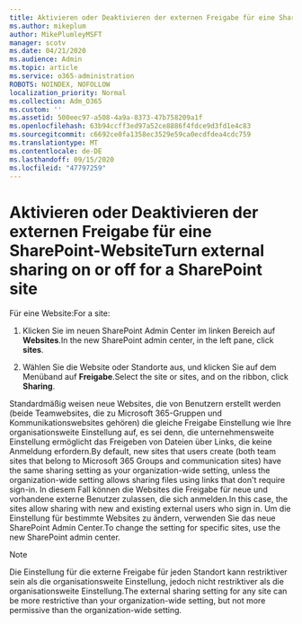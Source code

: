 ```yaml
---
title: Aktivieren oder Deaktivieren der externen Freigabe für eine SharePoint-Website
ms.author: mikeplum
author: MikePlumleyMSFT
manager: scotv
ms.date: 04/21/2020
ms.audience: Admin
ms.topic: article
ms.service: o365-administration
ROBOTS: NOINDEX, NOFOLLOW
localization_priority: Normal
ms.collection: Adm_O365
ms.custom: ''
ms.assetid: 500eec97-a508-4a9a-8373-47b758209a1f
ms.openlocfilehash: 63b94ccff3ed97a52ce8886f4fdce9d3fd1e4c83
ms.sourcegitcommit: c6692ce0fa1358ec3529e59ca0ecdfdea4cdc759
ms.translationtype: MT
ms.contentlocale: de-DE
ms.lasthandoff: 09/15/2020
ms.locfileid: "47797259"
---
```

# <a name="turn-external-sharing-on-or-off-for-a-sharepoint-site"></a><span data-ttu-id="406e5-102">Aktivieren oder Deaktivieren der externen Freigabe für eine SharePoint-Website</span><span class="sxs-lookup"><span data-stu-id="406e5-102">Turn external sharing on or off for a SharePoint site</span></span>

<span data-ttu-id="406e5-103">Für eine Website:</span><span class="sxs-lookup"><span data-stu-id="406e5-103">For a site:</span></span>
  
1. <span data-ttu-id="406e5-104">Klicken Sie im neuen SharePoint Admin Center im linken Bereich auf **Websites**.</span><span class="sxs-lookup"><span data-stu-id="406e5-104">In the new SharePoint admin center, in the left pane, click **sites**.</span></span>
    
2. <span data-ttu-id="406e5-105">Wählen Sie die Website oder Standorte aus, und klicken Sie auf dem Menüband auf **Freigabe**.</span><span class="sxs-lookup"><span data-stu-id="406e5-105">Select the site or sites, and on the ribbon, click **Sharing**.</span></span>
    
<span data-ttu-id="406e5-106">Standardmäßig weisen neue Websites, die von Benutzern erstellt werden (beide Teamwebsites, die zu Microsoft 365-Gruppen und Kommunikationswebsites gehören) die gleiche Freigabe Einstellung wie Ihre organisationsweite Einstellung auf, es sei denn, die unternehmensweite Einstellung ermöglicht das Freigeben von Dateien über Links, die keine Anmeldung erfordern.</span><span class="sxs-lookup"><span data-stu-id="406e5-106">By default, new sites that users create (both team sites that belong to Microsoft 365 Groups and communication sites) have the same sharing setting as your organization-wide setting, unless the organization-wide setting allows sharing files using links that don't require sign-in.</span></span> <span data-ttu-id="406e5-107">In diesem Fall können die Websites die Freigabe für neue und vorhandene externe Benutzer zulassen, die sich anmelden.</span><span class="sxs-lookup"><span data-stu-id="406e5-107">In this case, the sites allow sharing with new and existing external users who sign in.</span></span> <span data-ttu-id="406e5-108">Um die Einstellung für bestimmte Websites zu ändern, verwenden Sie das neue SharePoint Admin Center.</span><span class="sxs-lookup"><span data-stu-id="406e5-108">To change the setting for specific sites, use the new SharePoint admin center.</span></span>
  
> [!NOTE]
> <span data-ttu-id="406e5-109">Die Einstellung für die externe Freigabe für jeden Standort kann restriktiver sein als die organisationsweite Einstellung, jedoch nicht restriktiver als die organisationsweite Einstellung.</span><span class="sxs-lookup"><span data-stu-id="406e5-109">The external sharing setting for any site can be more restrictive than your organization-wide setting, but not more permissive than the organization-wide setting.</span></span> 
  

